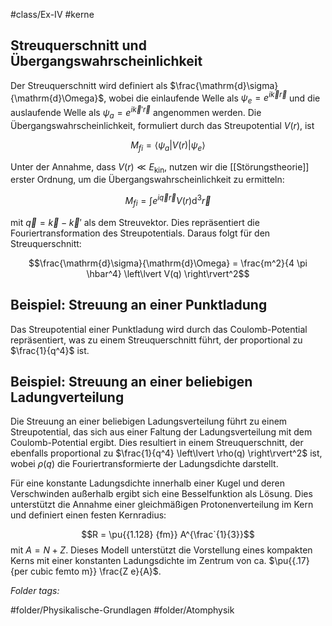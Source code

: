 #class/Ex-IV #kerne 
## Streuquerschnitt und Übergangswahrscheinlichkeit

Der Streuquerschnitt wird definiert als $\frac{\mathrm{d}\sigma}{\mathrm{d}\Omega}$, wobei die einlaufende Welle als $\psi_e = e^{i \vec{k} \vec{r}}$ und die auslaufende Welle als $\psi_a = e^{i \vec{k}' \vec{r}}$ angenommen werden. Die Übergangswahrscheinlichkeit, formuliert durch das Streupotential $V(r)$, ist 

$$M_{fi} = \left\langle \psi_a \middle\lvert V(r) \middle\rvert \psi_e \right\rangle$$

Unter der Annahme, dass $V(r) \ll E_\text{kin}$, nutzen wir die [[Störungstheorie]] erster Ordnung, um die Übergangswahrscheinlichkeit zu ermitteln:

$$M_{fi} = \int e^{i \vec{q} \vec{r}} V(r) \mathrm{d}^3 \vec{r}$$

mit $\vec{q} = \vec{k} - \vec{k}'$ als dem Streuvektor. Dies repräsentiert die Fouriertransformation des Streupotentials. Daraus folgt für den Streuquerschnitt:

$$\frac{\mathrm{d}\sigma}{\mathrm{d}\Omega} = \frac{m^2}{4 \pi \hbar^4} \left\lvert V(q) \right\rvert^2$$

## Beispiel: Streuung an einer Punktladung

Das Streupotential einer Punktladung wird durch das Coulomb-Potential repräsentiert, was zu einem Streuquerschnitt führt, der proportional zu $\frac{1}{q^4}$ ist.

## Beispiel: Streuung an einer beliebigen Ladungverteilung

Die Streuung an einer beliebigen Ladungsverteilung führt zu einem Streupotential, das sich aus einer Faltung der Ladungsverteilung mit dem Coulomb-Potential ergibt. Dies resultiert in einem Streuquerschnitt, der ebenfalls proportional zu $\frac{1}{q^4} \left\lvert \rho(q) \right\rvert^2$ ist, wobei $\rho(q)$ die Fouriertransformierte der Ladungsdichte darstellt.

Für eine konstante Ladungsdichte innerhalb einer Kugel und deren Verschwinden außerhalb ergibt sich eine Besselfunktion als Lösung. Dies unterstützt die Annahme einer gleichmäßigen Protonenverteilung im Kern und definiert einen festen Kernradius:

$$R = \pu{{1.128} {fm}} A^{\frac`{1}{3}}$$  mit $A = N + Z$. Dieses Modell unterstützt die Vorstellung eines kompakten Kerns mit einer konstanten Ladungsdichte im Zentrum von ca. $\pu{{.17} {per cubic femto m}} \frac{Z e}{A}$.  


 *Folder tags:*

#folder/Physikalische-Grundlagen #folder/Atomphysik
